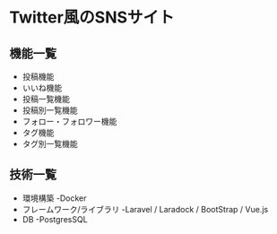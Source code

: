 # Twitter風のSNSサイト

## 機能一覧
- 投稿機能
- いいね機能
- 投稿一覧機能
- 投稿別一覧機能
- フォロー・フォロワー機能
- タグ機能
- タグ別一覧機能


## 技術一覧
- 環境構築 -Docker
- フレームワーク/ライブラリ -Laravel / Laradock / BootStrap / Vue.js 
- DB -PostgresSQL
